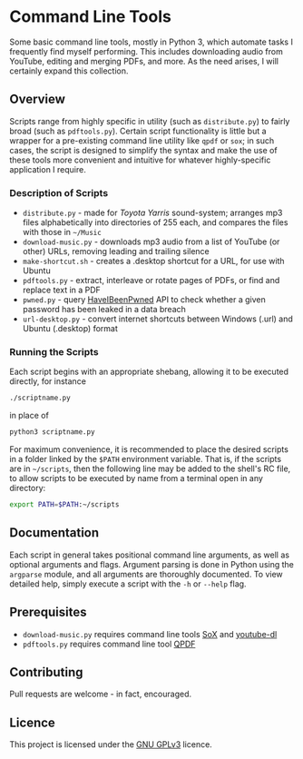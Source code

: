# Command Line Tools

Some basic command line tools, mostly in Python 3, which automate tasks I frequently find myself
performing. This includes downloading audio from YouTube, editing and merging PDFs, and more. As
the need arises, I will certainly expand this collection.

## Overview

Scripts range from highly specific in utility (such as `distribute.py`) to fairly broad (such 
as `pdftools.py`). Certain script functionality is little but a wrapper for a pre-existing
command line utility like `qpdf` or `sox`; in such cases, the script is designed to simplify
the syntax and make the use of these tools more convenient and intuitive for whatever
highly-specific application I require.

### Description of Scripts

* `distribute.py` - made for *Toyota Yarris* sound-system; arranges mp3 files alphabetically
into directories of 255 each, and compares the files with those in `~/Music`
* `download-music.py` - downloads mp3 audio from a list of YouTube (or other) URLs, removing
leading and trailing silence
* `make-shortcut.sh` - creates a .desktop shortcut for a URL, for use with Ubuntu
* `pdftools.py` - extract, interleave or rotate pages of PDFs, or find and replace text in a PDF
* `pwned.py` - query
[HaveIBeenPwned](https://haveibeenpwned.com/API/v2#SearchingPwnedPasswordsByRange) API to check
whether a given password has been leaked in a data breach
* `url-desktop.py` - convert internet shortcuts between Windows (.url) and Ubuntu (.desktop)
format

### Running the Scripts

Each script begins with an appropriate shebang, allowing it to be executed directly, for instance
```bash
./scriptname.py
```
in place of
```bash
python3 scriptname.py
```

For maximum convenience, it is recommended to place the desired scripts in a folder linked by the
`$PATH` environment variable. That is, if the scripts are in `~/scripts`, then the following
line may be added to the shell's RC file, to allow scripts to be executed by name from a terminal
open in any directory:
```bash
export PATH=$PATH:~/scripts
```

## Documentation

Each script in general takes positional command line arguments, as well as optional arguments and
flags. Argument parsing is done in Python using the `argparse` module, and all arguments are 
thoroughly documented. To view detailed help, simply execute a script with the `-h` or `--help`
flag.

## Prerequisites

* `download-music.py` requires command line tools [SoX](http://sox.sourceforge.net/) and 
[youtube-dl](https://ytdl-org.github.io/youtube-dl/index.html)
* `pdftools.py` requires command line tool [QPDF](http://qpdf.sourceforge.net/)

## Contributing

Pull requests are welcome - in fact, encouraged.

## Licence

This project is licensed under the [GNU GPLv3](https://choosealicense.com/licenses/gpl-3.0/)
licence.
